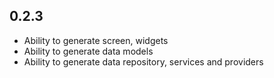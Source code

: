 ## 0.2.3

* Ability to generate screen, widgets
* Ability to generate data models
* Ability to generate data repository, services and providers
